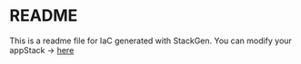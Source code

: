 # README
This is a readme file for IaC generated with StackGen.
You can modify your appStack -> [here](http://main.dev.stackgen.com/appstacks/ff31799c-53e6-4fde-b55b-68531a0157e9)
